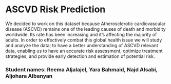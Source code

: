 # ASCVD Risk Prediction 

We decided to work on this dataset because Atherosclerotic cardiovascular disease (ASCVD) remains one of the leading causes of death and morbidity worldwide. Its rate has been increasing and it’s affecting the majority of adults. In order to effectively combat this global health issue we will study and analyze the data; to have a better understanding of ASCVD relevant data, enabling us to have an accurate risk assessment, optimize treatment strategies, and provide early detection and estimation of potential risk.

### Student names: Reema Aljalajel, Yara Bahmaid, Najd Alsabi, Aljohara Albanyan
